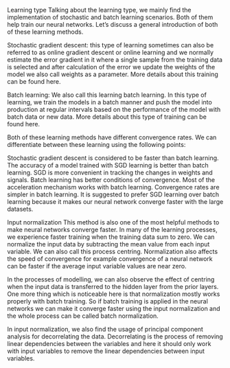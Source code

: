 
Learning type 
Talking about the learning type, we mainly find the implementation of stochastic and batch learning scenarios. Both of them help train our neural networks. Let’s discuss a general introduction of both of these learning methods.

Stochastic gradient descent:  this type of learning sometimes can also be referred to as online gradient descent or online learning and we normally estimate the error gradient in it where a single sample from the training data is selected and after calculation of the error we update the weights of the model we also call weights as a parameter. More details about this training can be found here.

Batch learning: We also call this learning batch learning. In this type of learning, we train the models in a batch manner and push the model into production at regular intervals based on the performance of the model with batch data or new data. More details about this type of training can be found here. 

Both of these learning methods have different convergence rates. We can differentiate between these learning using the following points:

Stochastic gradient descent is considered to be faster than batch learning.
The accuracy of a model trained with SGD learning is better than batch learning.
SGD is more convenient in tracking the changes in weights and signals.
Batch learning has better conditions of convergence.
Most of the acceleration mechanism works with batch learning.
Convergence rates are simpler in batch learning.
It is suggested to prefer SGD learning over batch learning because it makes our neural network converge faster with the large datasets.

Input normalization 
This method is also one of the most helpful methods to make neural networks converge faster. In many of the learning processes, we experience faster training when the training data sum to zero. We can normalize the input data by subtracting the mean value from each input variable. We can also call this process centring.  Normalization also affects the speed of convergence for example convergence of a neural network can be faster if the average input variable values are near zero. 

In the processes of modelling, we can also observe the effect of centring when the input data is transferred to the hidden layer from the prior layers. One more thing which is noticeable here is that normalization mostly works properly with batch training. So if batch training is applied in the neural networks we can make it converge faster using the input normalization and the whole process can be called batch normalization. 

In input normalization, we also find the usage of principal component analysis for decorrelating the data. Decorrelating is the process of removing linear dependencies between the variables and here it should only work with input variables to remove the linear dependencies between input variables. 
